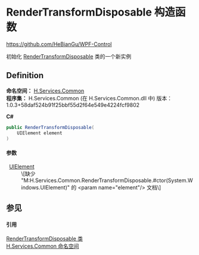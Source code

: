 # RenderTransformDisposable 构造函数
https://github.com/HeBianGu/WPF-Control

初始化 <a href="62bd8edc-7ab6-6f0d-9f7d-b0e71d608897">RenderTransformDisposable</a> 类的一个新实例



## Definition
**命名空间：** <a href="b9cdd84f-6623-a51a-f53b-465103ced202">H.Services.Common</a>  
**程序集：** H.Services.Common (在 H.Services.Common.dll 中) 版本：1.0.3+58daf524b91f25bbf55d2f64e549e4224fcf9802

**C#**
``` C#
public RenderTransformDisposable(
	UIElement element
)
```



#### 参数
<dl><dt>  <a href="https://learn.microsoft.com/dotnet/api/system.windows.uielement" target="_blank" rel="noopener noreferrer">UIElement</a></dt><dd>\[缺少 "M:H.Services.Common.RenderTransformDisposable.#ctor(System.Windows.UIElement)" 的 &lt;param name="element"/&gt; 文档\]</dd></dl>

## 参见


#### 引用
<a href="62bd8edc-7ab6-6f0d-9f7d-b0e71d608897">RenderTransformDisposable 类</a>  
<a href="b9cdd84f-6623-a51a-f53b-465103ced202">H.Services.Common 命名空间</a>  
